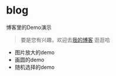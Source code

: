 # blog
博客里的Demo演示
>要是您有兴趣，欢迎去[我的博客](http://120.79.147.248/ "猜火车")  逛逛哈
* 图片放大的demo
* 画圆的demo
* 随机选择的demo
